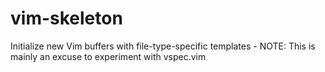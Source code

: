 vim-skeleton
============

Initialize new Vim buffers with file-type-specific templates - NOTE: This is mainly an excuse to experiment with vspec.vim
